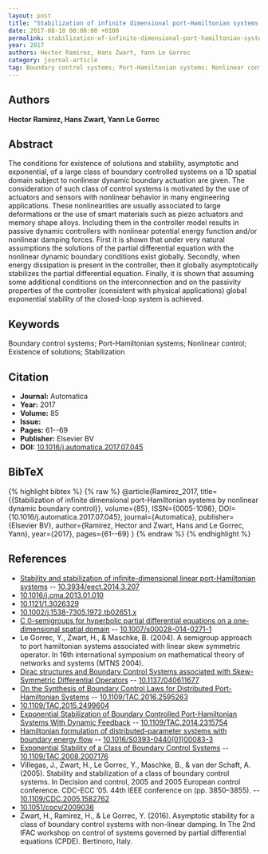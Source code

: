 ```yaml
---
layout: post
title: "Stabilization of infinite dimensional port-Hamiltonian systems by nonlinear dynamic boundary control"
date: 2017-08-18 00:00:00 +0100
permalink: stabilization-of-infinite-dimensional-port-hamiltonian-systems-by-nonlinear-dynamic-boundary-control
year: 2017
authors: Hector Ramirez, Hans Zwart, Yann Le Gorrec
category: journal-article
tag: Boundary control systems; Port-Hamiltonian systems; Nonlinear control; Existence of solutions; Stabilization
---
```

 
## Authors
**Hector Ramirez, Hans Zwart, Yann Le Gorrec**
 
## Abstract
The conditions for existence of solutions and stability, asymptotic and exponential, of a large class of boundary controlled systems on a 1D spatial domain subject to nonlinear dynamic boundary actuation are given. The consideration of such class of control systems is motivated by the use of actuators and sensors with nonlinear behavior in many engineering applications. These nonlinearities are usually associated to large deformations or the use of smart materials such as piezo actuators and memory shape alloys. Including them in the controller model results in passive dynamic controllers with nonlinear potential energy function and/or nonlinear damping forces. First it is shown that under very natural assumptions the solutions of the partial differential equation with the nonlinear dynamic boundary conditions exist globally. Secondly, when energy dissipation is present in the controller, then it globally asymptotically stabilizes the partial differential equation. Finally, it is shown that assuming some additional conditions on the interconnection and on the passivity properties of the controller (consistent with physical applications) global exponential stability of the closed-loop system is achieved.
 
## Keywords
Boundary control systems; Port-Hamiltonian systems; Nonlinear control; Existence of solutions; Stabilization
 
## Citation
- **Journal:** Automatica
- **Year:** 2017
- **Volume:** 85
- **Issue:** 
- **Pages:** 61--69
- **Publisher:** Elsevier BV
- **DOI:** [10.1016/j.automatica.2017.07.045](https://doi.org/10.1016/j.automatica.2017.07.045)
 
## BibTeX
{% highlight bibtex %}
{% raw %}
@article{Ramirez_2017,
  title={{Stabilization of infinite dimensional port-Hamiltonian systems by nonlinear dynamic boundary control}},
  volume={85},
  ISSN={0005-1098},
  DOI={10.1016/j.automatica.2017.07.045},
  journal={Automatica},
  publisher={Elsevier BV},
  author={Ramirez, Hector and Zwart, Hans and Le Gorrec, Yann},
  year={2017},
  pages={61--69}
}
{% endraw %}
{% endhighlight %}
 
## References
- [Stability and stabilization of infinite-dimensional linear port-Hamiltonian systems](stability-and-stabilization-of-infinite-dimensional-linear-port-hamiltonian-systems) -- [10.3934/eect.2014.3.207](https://doi.org/10.3934/eect.2014.3.207)
- [10.1016/j.cma.2013.01.010](https://doi.org/10.1016/j.cma.2013.01.010)
- [10.1121/1.3026329](https://doi.org/10.1121/1.3026329)
- [10.1002/j.1538-7305.1972.tb02651.x](https://doi.org/10.1002/j.1538-7305.1972.tb02651.x)
- [C 0-semigroups for hyperbolic partial differential equations on a one-dimensional spatial domain](c-0-semigroups-for-hyperbolic-partial-differential-equations-on-a-one-dimensional-spatial-domain) -- [10.1007/s00028-014-0271-1](https://doi.org/10.1007/s00028-014-0271-1)
- Le Gorrec, Y., Zwart, H., & Maschke, B. (2004). A semigroup approach to port hamiltonian systems associated with linear skew symmetric operator. In 16th international symposium on mathematical theory of networks and systems (MTNS 2004).
- [Dirac structures and Boundary Control Systems associated with Skew-Symmetric Differential Operators](dirac-structures-and-boundary-control-systems-associated-with-skew-symmetric-differential-operators) -- [10.1137/040611677](https://doi.org/10.1137/040611677)
- [On the Synthesis of Boundary Control Laws for Distributed Port-Hamiltonian Systems](on-the-synthesis-of-boundary-control-laws-for-distributed-port-hamiltonian-systems) -- [10.1109/TAC.2016.2595263](https://doi.org/10.1109/TAC.2016.2595263)
- [10.1109/TAC.2015.2499604](https://doi.org/10.1109/TAC.2015.2499604)
- [Exponential Stabilization of Boundary Controlled Port-Hamiltonian Systems With Dynamic Feedback](exponential-stabilization-of-boundary-controlled-port-hamiltonian-systems-with-dynamic-feedback) -- [10.1109/TAC.2014.2315754](https://doi.org/10.1109/TAC.2014.2315754)
- [Hamiltonian formulation of distributed-parameter systems with boundary energy flow](hamiltonian-formulation-of-distributed-parameter-systems-with-boundary-energy-flow) -- [10.1016/S0393-0440(01)00083-3](https://doi.org/10.1016/S0393-0440(01)00083-3)
- [Exponential Stability of a Class of Boundary Control Systems](exponential-stability-of-a-class-of-boundary-control-systems) -- [10.1109/TAC.2008.2007176](https://doi.org/10.1109/TAC.2008.2007176)
- Villegas, J., Zwart, H., Le Gorrec, Y., Maschke, B., & van der Schaft, A. (2005). Stability and stabilization of a class of boundary control systems. In Decision and control, 2005 and 2005 European control conference. CDC-ECC ’05. 44th IEEE conference on (pp. 3850–3855). -- [10.1109/CDC.2005.1582762](https://doi.org/10.1109/CDC.2005.1582762)
- [10.1051/cocv/2009036](https://doi.org/10.1051/cocv/2009036)
- Zwart, H., Ramirez, H., & Le Gorrec, Y. (2016). Asymptotic stability for a class of boundary control systems with non-linear damping. In The 2nd IFAC workshop on control of systems governed by partial differential equations (CPDE). Bertinoro, Italy.

